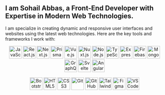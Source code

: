 ## I am Sohail Abbas, a Front-End Developer with Expertise in Modern Web Technologies.
I am specialize in creating dynamic and responsive user interfaces and websites using the latest web technologies.
Here are the key tools and frameworks I work with:

<p align="center">
  <img src="https://cdn.jsdelivr.net/gh/devicons/devicon/icons/javascript/javascript-original.svg" width="40" height="40" alt="JavaScript"/>
  <img src="https://cdn.jsdelivr.net/gh/devicons/devicon/icons/react/react-original.svg" width="40" height="40" alt="React.js"/>
  <img src="https://cdn.jsdelivr.net/gh/devicons/devicon/icons/nextjs/nextjs-original.svg" width="40" height="40" alt="Next.js"/>
  <img src="https://cdn.jsdelivr.net/gh/devicons/devicon/icons/prisma/prisma-original.svg" width="40" height="40" alt="Prisma"/>
  <img src="https://cdn.jsdelivr.net/gh/devicons/devicon/icons/vuejs/vuejs-original.svg" width="40" height="40" alt="Vue.js"/>
  <img src="https://cdn.jsdelivr.net/gh/devicons/devicon/icons/nuxtjs/nuxtjs-original.svg" width="40" height="40" alt="Nuxt.js"/>

  <img src="https://cdn.jsdelivr.net/gh/devicons/devicon/icons/nodejs/nodejs-original.svg" width="40" height="40" alt="Node.js"/>
 
  <img src="https://cdn.jsdelivr.net/gh/devicons/devicon/icons/typescript/typescript-original.svg" width="40" height="40" alt="TypeScript"/>
  <img src="https://cdn.jsdelivr.net/gh/devicons/devicon/icons/express/express-original.svg" width="40" height="40" alt="Express"/>
  <img src="https://cdn.jsdelivr.net/gh/devicons/devicon/icons/firebase/firebase-plain.svg" width="40" height="40" alt="Firebase"/>
  <img src="https://cdn.jsdelivr.net/gh/devicons/devicon/icons/mongodb/mongodb-original.svg" width="40" height="40" alt="MongoDB"/>
  <img src="https://cdn.jsdelivr.net/gh/devicons/devicon/icons/graphql/graphql-plain.svg" width="40" height="40" alt="GraphQL"/>
  <img src="https://cdn.jsdelivr.net/gh/devicons/devicon/icons/svelte/svelte-original.svg" width="40" height="40" alt="Svelte"/>
  <img src="https://cdn.jsdelivr.net/gh/devicons/devicon/icons/angularjs/angularjs-plain.svg" width="40" height="40" alt="Angular"/>

</p>
<p align="center">
    <img src="https://cdn.jsdelivr.net/gh/devicons/devicon/icons/bootstrap/bootstrap-plain.svg" width="40" height="40" alt="Bootstrap"/>
  <img src="https://cdn.jsdelivr.net/gh/devicons/devicon/icons/html5/html5-plain.svg" width="40" height="40" alt="HTML5"/>
  <img src="https://cdn.jsdelivr.net/gh/devicons/devicon/icons/css3/css3-plain.svg" width="40" height="40" alt="CSS3"/>
  <img src="https://cdn.jsdelivr.net/gh/devicons/devicon/icons/git/git-original.svg" width="40" height="40" alt="Git"/>
  <img src="https://cdn.jsdelivr.net/gh/devicons/devicon/icons/github/github-original.svg" width="40" height="40" alt="GitHub"/>
   <img src="https://img.icons8.com/color/48/000000/tailwindcss.png" width="40" height="40" alt="Tailwind CSS"/>
    <img src="https://cdn.jsdelivr.net/gh/devicons/devicon/icons/figma/figma-original.svg" width="40" height="40" alt="Figma"/>
  <img src="https://cdn.jsdelivr.net/gh/devicons/devicon/icons/vscode/vscode-original.svg" width="40" height="40" alt="VS Code"/>
</p>
